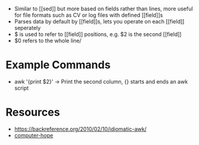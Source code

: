 - Similar to [[sed]] but more based on fields rather than lines, more useful for file formats such as CV or log files with defined [[field]]s
- Parses data by default by [[field]]s, lets you operate on each [[field]] seperately
- $ is used to refer to [[field]] positions, e.g. $2 is the second [[field]]
- $0 refers to the whole line/
# Example Commands
- awk '{print $2}' -> Print the second column, {} starts and ends an awk script

# Resources
- https://backreference.org/2010/02/10/idiomatic-awk/
- [computer-hope](https://www.computerhope.com/unix/uawk.htm)
